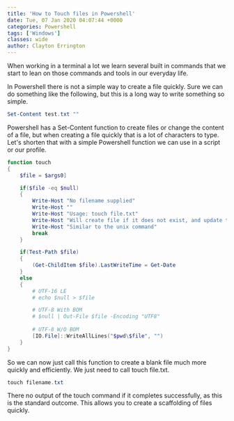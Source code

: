 ```yaml
---
title: 'How to Touch files in Powershell'
date: Tue, 07 Jan 2020 04:07:44 +0000
categories: Powershell
tags: ['Windows']
classes: wide
author: Clayton Errington
---
```


When working in a terminal a lot we learn several built in commands that we start to lean on those commands and tools in our everyday life.

In Powershell there is not a simple way to create a file quickly. Sure we can do something like the following, but this is a long way to write something so simple.

```powershell
Set-Content test.txt ""
```

Powershell has a Set-Content function to create files or change the content of a file, but when creating a file quickly that is a lot of characters to type. Let's shorten that with a simple Powershell function we can use in a script or our profile.

```powershell
function touch
{
    $file = $args0]

    if($file -eq $null) 
    {
        Write-Host "No filename supplied"
        Write-Host ""
        Write-Host "Usage: touch file.txt"
        Write-Host "Will create file if it does not exist, and update the last modified time if it does."
        Write-Host "Similar to the unix command"
        break
    }

    if(Test-Path $file)
    {
        (Get-ChildItem $file).LastWriteTime = Get-Date
    }
    else
    {
        # UTF-16 LE
        # echo $null > $file

        # UTF-8 With BOM
        # $null | Out-File $file -Encoding "UTF8"
        
        # UTF-8 W/O BOM
        [IO.File]::WriteAllLines("$pwd\$file", "")
    }
}
```

So we can now just call this function to create a blank file much more quickly and efficiently. We just need to call touch file.txt.

```powershell
touch filename.txt
```

There no output of the touch command if it completes successfully, as this is the standard outcome. This allows you to create a scaffolding of files quickly.